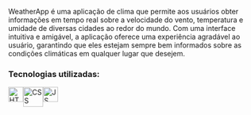 WeatherApp é uma aplicação de clima que permite aos usuários obter informações em tempo real sobre a velocidade do vento, temperatura e umidade de diversas cidades ao redor do mundo. Com uma interface intuitiva e amigável, a aplicação oferece uma experiência agradável ao usuário, garantindo que eles estejam sempre bem informados sobre as condições climáticas em qualquer lugar que desejem.

<div>
    <h3>Tecnologias utilizadas:</h3>
    <div style="display: flex;">
        <img src="https://cdn.jsdelivr.net/gh/devicons/devicon/icons/html5/html5-original.svg" width="30" height="30" alt="HTML"/>
        <img src="https://cdn.jsdelivr.net/gh/devicons/devicon/icons/css3/css3-original-wordmark.svg" width="40" height="40" alt="CSS"/>
        <img src="https://cdn.jsdelivr.net/gh/devicons/devicon/icons/javascript/javascript-original.svg" width="30" height="30" alt="JS"/> 
    </div>
</div>
